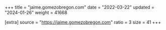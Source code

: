+++
title = "jaime.gomezobregon.com"
date = "2022-03-22"
updated = "2024-01-26"
weight = 41668

[extra]
source = "https://jaime.gomezobregon.com"
ratio = 3
size = 41
+++

